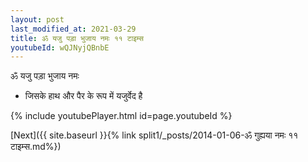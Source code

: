 ```yaml
---
layout: post
last_modified_at: 2021-03-29
title: ॐ यजु पड़ा भुजाय नमः ११ टाइम्स
youtubeId: wQJNyjQBnbE
---
```

 
 
 ॐ यजु पड़ा भुजाय नमः  
 
 -  जिसके हाथ और पैर के रूप में यजुर्वेद है 
 
  
 
  
 
 
 
 
 
 


{% include youtubePlayer.html id=page.youtubeId %}
 
[Next]({{ site.baseurl }}{% link  split1/_posts/2014-01-06-ॐ गुह्यया नमः ११ टाइम्स.md%})
 
